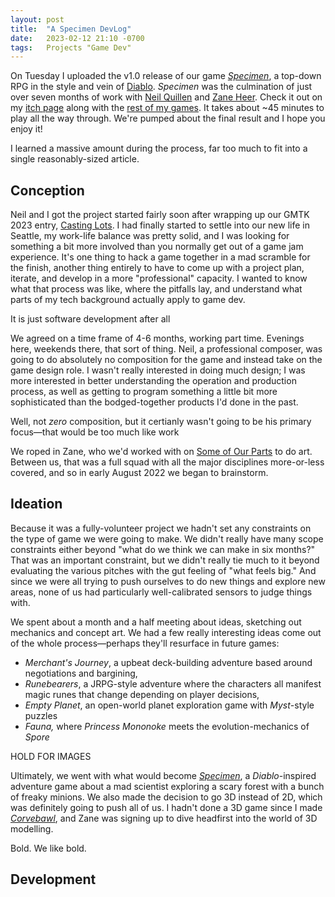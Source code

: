 ```yaml
---
layout: post
title:  "A Specimen DevLog"
date:   2023-02-12 21:10 -0700
tags:   Projects "Game Dev"
---
```


On Tuesday I uploaded the v1.0 release of our game *[Specimen](https://metapilgrim.itch.io/specimen)*, a top-down RPG in the style and vein of [Diablo](https://diablo2.blizzard.com/en-us/). *Specimen* was the culmination of just over seven months of work with [Neil Quillen](http://www.neilquillen.com/) and [Zane Heer](https://www.artstation.com/zanheer/profile). Check it out on my [itch page](https://metapilgrim.itch.io) along with the [rest of my games](https://grahamewatt.com/games). It takes about ~45 minutes to play all the way through. We're pumped about the final result and I hope you enjoy it!  

I learned a massive amount during the process, far too much to fit into a single reasonably-sized article. 

## Conception

Neil and I got the project started fairly soon after wrapping up our GMTK 2023 entry, [Casting Lots](https://r0nnie.itch.io/castinglots). I had finally started to settle into our new life in Seattle, my work-life balance was pretty solid, and I was looking for something a bit more involved than you normally get out of a game jam experience. It's one thing to hack a game together in a mad scramble for the finish, another thing entirely to have to come up with a project plan, iterate, and develop in a more "professional" capacity. I wanted to know what that process was like, where the pitfalls lay, and understand what parts of my <span name="just-software">tech background actually apply</span> to game dev.

<aside name="just-software">It is just software development after all</aside>

We agreed on a time frame of 4-6 months, working part time. Evenings here, weekends there, that sort of thing. Neil, a professional composer, was going to do absolutely <span name="no-composition">no composition</span> for the game and instead take on the game design role. I wasn't really interested in doing much design; I was more interested in better understanding the operation and production process, as well as getting to program something a little bit more sophisticated than the bodged-together products I'd done in the past.

<aside name="no-composition">Well, not <em>zero</em> composition, but it certianly wasn't going to be his primary focus&mdash;that would be too much like work</aside>

We roped in Zane, who we'd worked with on [Some of Our Parts](https://metapilgrim.itch.io/some-of-your-parts) to do art. Between us, that was a full squad with all the major disciplines more-or-less covered, and so in early August 2022 we began to brainstorm.

## Ideation

Because it was a fully-volunteer project we hadn't set any constraints on the type of game we were going to make. We didn't really have many scope constraints either beyond "what do we think we can make in six months?" That was an important constraint, but we didn't really tie much to it beyond evaluating the various pitches with the gut feeling of "what feels big." And since we were all trying to push ourselves to do new things and explore new areas, none of us had particularly well-calibrated sensors to judge things with.

We spent about a month and a half meeting about ideas, sketching out mechanics and concept art. We had a few really interesting ideas come out of the whole process&mdash;perhaps they'll resurface in future games:

- *Merchant's Journey*, a upbeat deck-building adventure based around negotiations and bargining,
- *Runebearers*, a JRPG-style adventure where the characters all manifest magic runes that change depending on player decisions,
- *Empty Planet*, an open-world planet exploration game with *Myst*-style puzzles
- *Fauna,* where *Princess Mononoke* meets the evolution-mechanics of *Spore*

HOLD FOR IMAGES

Ultimately, we went with what would become *[Specimen](https://metapilgrim.itch.io/specimen)*, a *Diablo*-inspired adventure game about a mad scientist exploring a scary forest with a bunch of freaky minions. We also made the decision to go 3D instead of 2D, which was definitely going to push all of us. I hadn't done a 3D game since I made *[Corvebawl](https://grahamewatt.com/games/corvebawl)*, and Zane was signing up to <span name="bold-move">dive headfirst</span> into the world of 3D modelling. 

<aside name="bold-move">Bold. We like bold.</aside>

## Development



